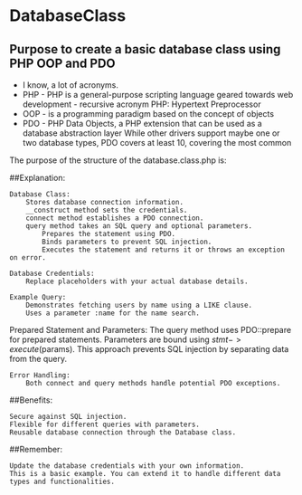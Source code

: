 # DatabaseClass
## Purpose to create a basic database class using PHP OOP and PDO
  * I know, a lot of acronyms.
  * PHP - PHP is a general-purpose scripting language geared towards web development -  recursive acronym PHP: Hypertext Preprocessor
  * OOP - is a programming paradigm based on the concept of objects
  * PDO - PHP Data Objects, a PHP extension that can be used as a database abstraction layer
      While other drivers support maybe one or two database types, PDO covers at least 10, covering the most common

The purpose of the structure of the database.class.php is:

##Explanation:

    Database Class:
        Stores database connection information.
        __construct method sets the credentials.
        connect method establishes a PDO connection.
        query method takes an SQL query and optional parameters.
            Prepares the statement using PDO.
            Binds parameters to prevent SQL injection.
            Executes the statement and returns it or throws an exception on error.

    Database Credentials:
        Replace placeholders with your actual database details.

    Example Query:
        Demonstrates fetching users by name using a LIKE clause.
        Uses a parameter :name for the name search.

   Prepared Statement and Parameters:
        The query method uses PDO::prepare for prepared statements.
        Parameters are bound using $stmt->execute($params).
        This approach prevents SQL injection by separating data from the query.

    Error Handling:
        Both connect and query methods handle potential PDO exceptions.

##Benefits:

    Secure against SQL injection.
    Flexible for different queries with parameters.
    Reusable database connection through the Database class.

##Remember:

    Update the database credentials with your own information.
    This is a basic example. You can extend it to handle different data types and functionalities.

